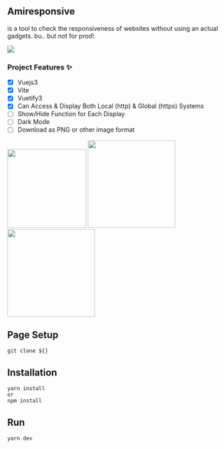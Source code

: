 ## Amiresponsive
is a tool to check the responsiveness of websites without using an actual gadgets. bu.. but not for prod!.

<img src="https://github.com/Shuashuaa/Amiresponsive/assets/96514740/b19bbd2d-0ccc-40b8-9ff6-a72af8f8031d"/>

### Project Features ✨

- [x] Vuejs3
- [x] Vite
- [x] Vuetify3
- [x] Can Access & Display Both Local (http) & Global (https) Systems
- [ ] Show/Hide Function for Each Display
- [ ] Dark Mode
- [ ] Download as PNG or other image format

<div center>
<img src="https://external-content.duckduckgo.com/iu/?u=https%3A%2F%2Flogospng.org%2Fdownload%2Fvue.js%2Fvue-js-2048.png&f=1&nofb=1&ipt=680d479655f4fd80c9893dd39a3d12415e5f35edff3ff9edf38a7b680240797a&ipo=images" width="180"/>
<img src="https://vitejs.dev/logo-with-shadow.png" width="200"/>
<img src="https://pbs.twimg.com/media/Ei5n6vBWoAEy5gp.png" width="200" center/>
</div>

## Page Setup
```
git clone ${}
```
## Installation
```
yarn install
or
npm install
```
## Run
```
yarn dev
```
